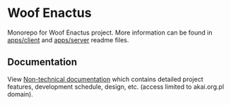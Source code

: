 # Woof Enactus

Monorepo for Woof Enactus project. More information can be found in [apps/client](/apps/client/README.md) and [apps/server](apps/server//README.md) readme files.

## Documentation

View [Non-technical documentation](https://docs.google.com/document/d/1M5ixBKzLSyro1FW46LzCe5apmHAg5bFIhCO2NuPpSRY) which contains detailed project features, development schedule, design, etc. (access limited to akai.org.pl domain).
